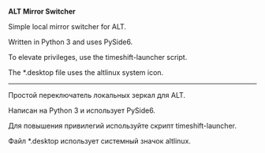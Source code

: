 **ALT Mirror Switcher**

Simple local mirror switcher for ALT.

Written in Python 3 and uses PySide6.

To elevate privileges, use the timeshift-launcher script.

The *.desktop file uses the altlinux system icon.

___


Простой переключатель локальных зеркал для ALT.

Написан на Python 3 и использует PySide6.

Для повышения привилегий используйте скрипт timeshift-launcher.

Файл *.desktop использует системный значок altlinux.